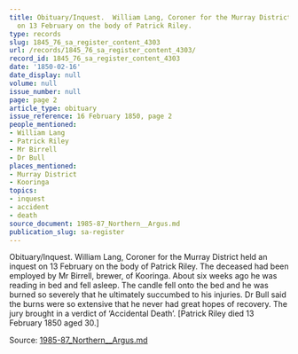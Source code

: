 ```yaml
---
title: Obituary/Inquest.  William Lang, Coroner for the Murray District held an inquest
  on 13 February on the body of Patrick Riley.
type: records
slug: 1845_76_sa_register_content_4303
url: /records/1845_76_sa_register_content_4303/
record_id: 1845_76_sa_register_content_4303
date: '1850-02-16'
date_display: null
volume: null
issue_number: null
page: page 2
article_type: obituary
issue_reference: 16 February 1850, page 2
people_mentioned:
- William Lang
- Patrick Riley
- Mr Birrell
- Dr Bull
places_mentioned:
- Murray District
- Kooringa
topics:
- inquest
- accident
- death
source_document: 1985-87_Northern__Argus.md
publication_slug: sa-register
---
```


Obituary/Inquest.  William Lang, Coroner for the Murray District held an inquest on 13 February on the body of Patrick Riley.  The deceased had been employed by Mr Birrell, brewer, of Kooringa.  About six weeks ago he was reading in bed and fell asleep.  The candle fell onto the bed and he was burned so severely that he ultimately succumbed to his injuries. Dr Bull said the burns were so extensive that he never had great hopes of recovery.  The jury brought in a verdict of ‘Accidental Death’.  [Patrick Riley died 13 February 1850 aged 30.]

Source: [1985-87_Northern__Argus.md](/downloads/markdown/1985-87_Northern__Argus.md)
